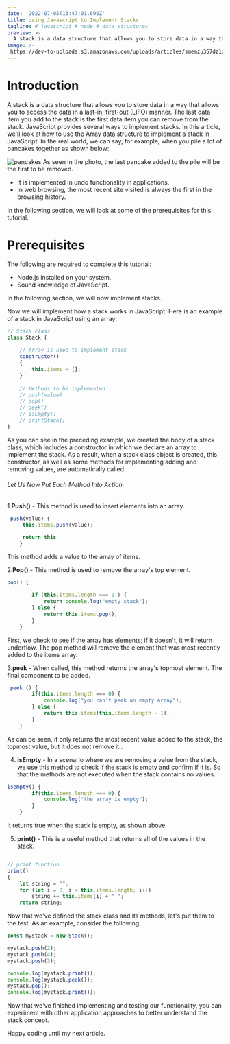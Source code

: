 ```yaml
---
date: '2022-07-05T13:47:01.690Z'
title: Using Javascript to Implement Stacks
tagline: # javascript # node # data structures
preview: >-
  A stack is a data structure that allows you to store data in a way that allows you to access the data in a last-in, first-out (LIFO) manner.
image: >-
 https://dev-to-uploads.s3.amazonaws.com/uploads/articles/smemzu357dz1z2vtxgfc.png
---
```

# Introduction

A stack is a data structure that allows you to store data in a way that allows you to access the data in a last-in, first-out (LIFO) manner. The last data item you add to the stack is the first data item you can remove from the stack.
JavaScript provides several ways to implement stacks. In this article, we'll look at how to use the Array data structure to implement a stack in JavaScript.
In the real world, we can say, for example, when you pile a lot of pancakes together as shown below:

![pancakes](https://dev-to-uploads.s3.amazonaws.com/uploads/articles/927bu3puaq8cnheg4pxl.jpg)
As seen in the photo, the last pancake added to the pile will be the first to be removed.

- It is implemented in undo functionality in applications.
- In web browsing, the most recent site visited is always the first in the browsing history.

In the following section, we will look at some of the prerequisites for this tutorial.

# Prerequisites
The following are required to complete this tutorial:

- Node.js installed on your system.
- Sound knowledge of JavaScript.

In the following section, we will now implement stacks.

Now we will implement how a stack works in JavaScript. Here is an example of a stack in JavaScript using an array:
  
```JavaScript
// Stack class
class Stack {
  
    // Array is used to implement stack
    constructor()
    {
        this.items = [];
    }
  
    // Methods to be implemented
    // push(value)
    // pop()
    // peek()
    // isEmpty()
    // printStack()
}

```

As you can see in the preceding example, we created the body of a stack class, which includes a constructor in which we declare an array to implement the stack. As a result, when a stack class object is created, this constructor, as well as some methods for implementing adding and removing values, are automatically called.

###### Let Us Now Put Each Method Into Action:

1.**Push()** - This method is used to insert elements into an array.


```JavaScript
 push(value) {
     this.items.push(value);

     return this
    }
```
This method adds a value to the array of items.

2.**Pop()** - This method is used to remove the array's top element.

```JavaScript
pop() {

        if (this.items.length === 0 ) {
            return console.log("empty stack");
        } else {
            return this.items.pop(); 
        }
    }
```
First, we check to see if the array has elements; if it doesn't, it will return underflow. The pop method will remove the element that was most recently added to the items array.

3.**peek** - When called, this method returns the array's topmost element. The final component to be added.
```JavaScript
 peek () {
        if(this.items.length === 0) {
            console.log("you can't peek an empty array");
        } else {
            return this.items[this.items.length - 1];
        }
    }
```

As can be seen, it only returns the most recent value added to the stack, the topmost value, but it does not remove it..

4. **isEmpty** - In a scenario where we are removing a value from the stack, we use this method to check if the stack is empty and confirm if it is. So that the methods are not executed when the stack contains no values.

```JavaScript
isempty() {
        if(this.items.length === 0) {
            console.log("the array is empty");
        }
    }
```
It returns true when the stack is empty, as shown above.

5. **print()** - This is a useful method that returns all of the values in the stack.

```JavaScript

// print function
print()
{
    let string = "";
    for (let i = 0; i < this.items.length; i++)
        string += this.items[i] + " ";
    return string;

```

Now that we've defined the stack class and its methods, let's put them to the test. As an example, consider the following:
```JavaScript
const mystack = new Stack();

mystack.push(2);
mystack.push(4);
mystack.push(3);

console.log(mystack.print());
console.log(mystack.peek());
mystack.pop();
console.log(mystack.print());
```
Now that we've finished implementing and testing our functionality, you can experiment with other application approaches to better understand the stack concept.

Happy coding until my next article.






